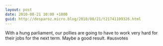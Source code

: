 ```yaml
---
layout: post
date: 2010-08-21 10:00 +1000
guid: http://desparoz.micro.blog/2010/08/21/t21741109326.html
---
```

With a hung parliament, our pollies are going to have to work very hard for their jobs for the next term. Maybe a good result. #ausvotes
